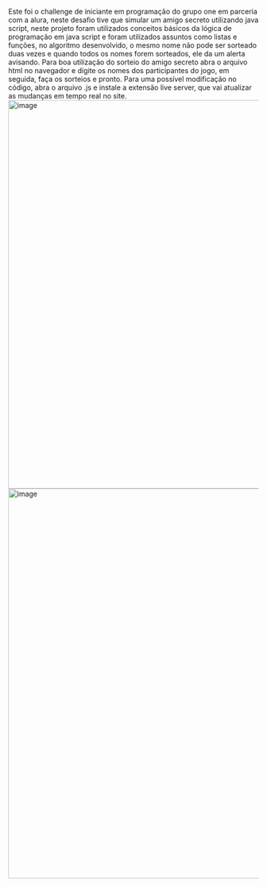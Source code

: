Este foi o challenge de iniciante em programação do grupo one em parceria com a alura, neste desafio tive que simular um amigo secreto utilizando java script, neste projeto foram utilizados conceitos básicos da lógica de programação em java script e foram utilizados assuntos como listas e funções, no algoritmo desenvolvido, o mesmo nome não pode ser sorteado duas vezes e quando todos os nomes forem sorteados, ele da um alerta avisando. Para boa utilização do sorteio do amigo secreto abra o arquivo html no navegador e digite os nomes dos participantes do jogo, em seguida, faça os sorteios e pronto. Para uma possível modificação no código, abra o arquivo .js e instale a extensão live server, que vai atualizar as mudanças em tempo real no site.
<img width="1585" height="782" alt="image" src="https://github.com/user-attachments/assets/c077b20b-187b-4dfd-a0ce-bdf34183c259" />
<img width="1559" height="785" alt="image" src="https://github.com/user-attachments/assets/82e38511-8b5d-4ee5-a558-9b7788efaf0c" />


